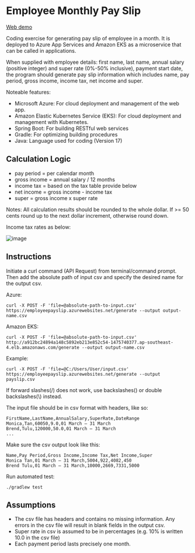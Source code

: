 # Employee Monthly Pay Slip

[Web demo](https://employeepayslip.azurewebsites.net)

Coding exercise for generating pay slip of employee in a month. It is deployed to Azure App Services and Amazon EKS as a microservice that can be called in applications.

When supplied with employee details: first name, last name, annual salary (positive integer) and super rate (0%-50% inclusive), payment start date, the program should generate pay slip information which includes name, pay period, gross income, income tax, net income and super.

Noteable features:
- Microsoft Azure: For cloud deployment and management of the web app.
- Amazon Elastic Kubernetes Service (EKS): For cloud deployment and management with Kubernetes.
- Spring Boot: For building RESTful web services
- Gradle: For optimizing building procedures
- Java: Language used for coding (Version 17)

## Calculation Logic

- pay period = per calendar month
- gross income = annual salary / 12 months
- income tax = based on the tax table provide below
- net income = gross income - income tax
- super = gross income x super rate

Notes: All calculation results should be rounded to the whole dollar. If >= 50 cents round up to the next dollar increment, otherwise round down.

Income tax rates as below:

![image](https://github.com/user-attachments/assets/62e45331-691c-4ed7-a798-28623baba6bd)

## Instructions

Initiate a curl command (API Request) from terminal/command prompt. Then add the absolute path of input csv and specify the desired name for the output csv.

Azure:
```
curl -X POST -F 'file=@absolute-path-to-input.csv' https://employeepayslip.azurewebsites.net/generate --output output-name.csv
```

Amazon EKS:
```
curl -X POST -F 'file=@absolute-path-to-input.csv' http://a912bc24894a148c5892eb213e852c54-1475740377.ap-southeast-4.elb.amazonaws.com/generate --output output-name.csv
```

Example:

```
curl -X POST -F 'file=@C:/Users/User/input.csv' https://employeepayslip.azurewebsites.net/generate --output payslip.csv
```

If forward slashes(/) does not work, use backslashes(\) or double backslashes(\\) instead.

The input file should be in csv format with headers, like so:

```
FirstName,LastName,AnnualSalary,SuperRate,DateRange
Monica,Tan,60050,9.0,01 March – 31 March
Brend,Tulu,120000,50.0,01 March – 31 March
...
```

Make sure the csv output look like this:

```
Name,Pay Period,Gross Income,Income Tax,Net Income,Super
Monica Tan,01 March – 31 March,5004,922,4082,450
Brend Tulu,01 March – 31 March,10000,2669,7331,5000
```

Run automated test:

```
./gradlew test
```

## Assumptions 
- The csv file has headers and contains no missing information. Any errors in the csv file will result in blank fields in the output csv.
- Super rate in csv is assumed to be in percentages (e.g. 10% is written 10.0 in the csv file)
- Each payment period lasts precisely one month.
